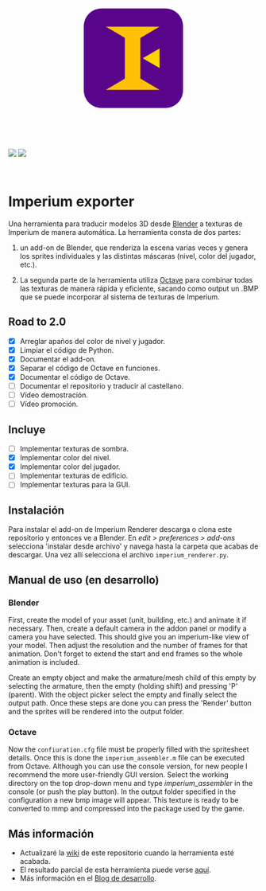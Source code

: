 <br />
<p align="center">
  <img width="200" height="200" src="img/icon_flat.png">
</p>
<br />
<br />
<br />

![](https://img.shields.io/badge/Blender%20version-2.8x-orange?style=for-the-badge&logo=blender&logoColor=white)
![](https://img.shields.io/github/v/tag/JavierRojo/Imperium_exporter?color=green&label=Add-on%20version&logo=python&logoColor=white&style=for-the-badge)

<br />

# Imperium exporter
Una herramienta para traducir modelos 3D desde [Blender](https://www.blender.org/) a texturas de Imperium de manera automática. La herramienta consta de dos partes:

1. un add-on de Blender, que renderiza la escena varias veces y genera los sprites individuales y las distintas máscaras (nivel, color del jugador, etc.). 

2. La segunda parte de la herramienta utiliza [Octave](https://www.gnu.org/software/octave/) para combinar todas las texturas de manera rápida y eficiente, sacando como output un .BMP que se puede incorporar al sistema de texturas de Imperium.


## Road to 2.0
* [x] Arreglar apaños del color de nivel y jugador.
* [x] Limpiar el código de Python.
* [x] Documentar el add-on.
* [x] Separar el código de Octave en funciones.
* [x] Documentar el código de Octave.
* [ ] Documentar el repositorio y traducir al castellano.
* [ ] Vídeo demostración.
* [ ] Vídeo promoción.

## Incluye
* [ ] Implementar texturas de sombra.
* [x] Implementar color del nivel.
* [x] Implementar color del jugador.
* [ ] Implementar texturas de edificio.
* [ ] Implementar texturas para la GUI.

## Instalación
Para instalar el add-on de Imperium Renderer descarga o clona este repositorio y entonces ve a Blender. En  _edit > preferences > add-ons_ selecciona 'instalar desde archivo' y navega hasta la carpeta que acabas de descargar. Una vez allí selecciona el archivo `imperium_renderer.py`.

## Manual de uso (en desarrollo)
### Blender
First, create the model of your asset (unit, building, etc.) and animate it if necessary. Then, create a default camera in the addon panel or modify a camera you have selected. This should give you an imperium-like view of your model. Then adjust the resolution and the number of frames for that animation. Don't forget to extend the start and end frames so the whole animation is included.

Create an empty object and make the armature/mesh child of this empty by selecting the armature, then the empty (holding shift) and pressing 'P' (parent). With the object picker select the empty and finally select the output path. Once these steps are done you can press the 'Render' button and the sprites will be rendered into the output folder.

### Octave
Now the `confiuration.cfg` file must be properly filled with the spritesheet details. Once this is done the `imperium_assembler.m` file can be executed from Octave. Although you can use the console version, for new people I recommend the more user-friendly GUI version. Select the working directory on the top drop-down menu and type _imperium\_assembler_ in the console (or push the play button). In the output folder specified in the configuration a new bmp image will appear. This texture is ready to be converted to mmp and compressed into the package used by the game. 

## Más información
* Actualizaré la [wiki](https://github.com/JavierRojo/Imperium_exporter/wiki) de este repositorio cuando la herramienta esté acabada.
* El resultado parcial de esta herramienta puede verse [aquí](https://youtu.be/MGJLMHRm75E).
* Más información en el [Blog de desarrollo](https://www.youtube.com/playlist?list=PL_zV6BZZ-V3c3P5ECvt4QKXoIlzdFlKu2).
